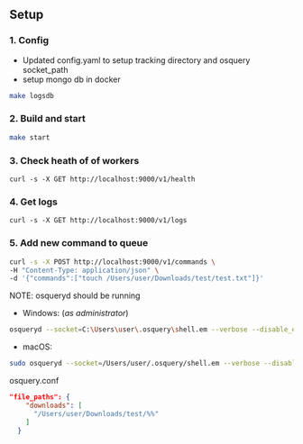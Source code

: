 ## Setup

### 1. Config

- Updated config.yaml to setup tracking directory and osquery socket_path
- setup mongo db in docker

```bash
make logsdb
```

### 2. Build and start

```bash
make start
```

### 3. Check heath of of workers

`curl -s -X GET http://localhost:9000/v1/health`

### 4. Get logs

`curl -s -X GET http://localhost:9000/v1/logs`

### 5. Add new command to queue

```bash
curl -s -X POST http://localhost:9000/v1/commands \
-H "Content-Type: application/json" \
-d '{"commands":["touch /Users/user/Downloads/test/test.txt"]}'
```

NOTE:
osqueryd should be running

- Windows: (_as administrator_)

```bash
osqueryd --socket=C:\Users\user\.osquery\shell.em --verbose --disable_events=false --enable_ntfs_event_publisher=true --enable_powershell_events_subscriber=true --enable_windows_events_publisher=true --enable_windows_events_subscriber=true

```

- macOS:

```bash
sudo osqueryd --socket=/Users/user/.osquery/shell.em --verbose --disable_events=false --disable_audit=false --disable_endpointsecurity=false --disable_endpointsecurity_fim=false --enable_file_events=true
```

osquery.conf

```json
"file_paths": {
    "downloads": [
      "/Users/user/Downloads/test/%%"
    ]
  }
```
